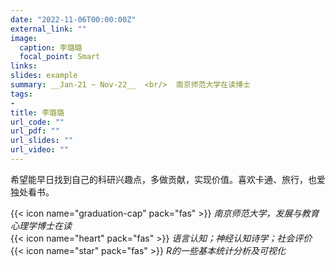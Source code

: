 ```yaml
---
date: "2022-11-06T00:00:00Z"
external_link: ""
image:
  caption: 李璐璐
  focal_point: Smart
links:
slides: example
summary: __Jan-21 ~ Nov-22__  <br/>  南京师范大学在读博士
tags:
- 
title: 李璐璐
url_code: ""
url_pdf: ""
url_slides: ""
url_video: ""
---
```

希望能早日找到自己的科研兴趣点，多做贡献，实现价值。喜欢卡通、旅行，也爱独处看书。

{{< icon name="graduation-cap" pack="fas" >}} _南京师范大学，发展与教育心理学博士在读_  
{{< icon name="heart" pack="fas" >}} _语言认知；神经认知诗学；社会评价_  
{{< icon name="star" pack="fas" >}} _R的一些基本统计分析及可视化_  

